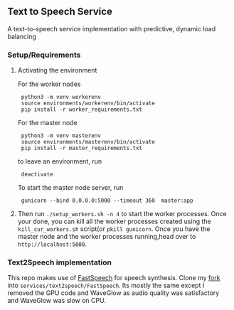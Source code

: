 ## Text to Speech Service
A text-to-speech service implementation with predictive, dynamic load balancing

### Setup/Requirements
1. Activating the environment

    For the worker nodes

        python3 -m venv workerenv
        source environments/workerenv/bin/activate
        pip install -r worker_requirements.txt

    For the master node
    
        python3 -m venv masterenv
        source environments/masterenv/bin/activate
        pip install -r master_requirements.txt
    to leave an environment, run

        deactivate

    To start the master node server, run

        gunicorn --bind 0.0.0.0:5000 --timeout 360  master:app

2. Then run `./setup_workers.sh -n 4` to start the worker processes. Once your done, you can kill all the worker processes created using the `kill_cur_workers.sh` script(or `pkill gunicorn`. 
Once you have the master node and the worker processes running,head over to `http://localhost:5000`.

### Text2Speech implementation
This repo makes use of [FastSpeech](https://github.com/xcmyz/FastSpeech) for speech synthesis. Clone my [fork](https://github.com/Aftaab99/FastSpeech) into `services/text2speech/FastSpeech`. Its mostly the same except I removed the GPU code and WaveGlow as audio quality was satisfactory and WaveGlow was slow on CPU.


